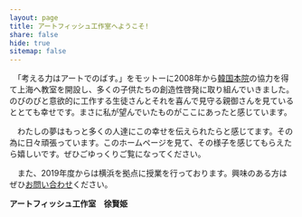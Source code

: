 ```yaml
---
layout: page
title: アートフィッシュ工作室へようこそ!
share: false
hide: true
sitemap: false
---
```


　「考える力はアートでのばす。」をモットーに2008年から[韓国本院](http://cafe.naver.com/iartfish)の協力を得て上海へ教室を開設し、多くの子供たちの創造性啓発に取り組んでいきました。のびのびと意欲的に工作する生徒さんとそれを喜んで見守る親御さんを見ているととても幸せです。まさに私が望んでいたものがここにあったと感じています。

　わたしの夢はもっと多くの人達にこの幸せを伝えられたらと感じてます。その為に日々頑張っています。このホームページを見て、その様子を感じてもらえたら嬉しいです。ぜひごゆっくりご覧になってください。

　また、2019年度からは横浜を拠点に授業を行っております。興味のある方はぜひ[お問い合わせ](https://artfish-workshop.github.io/contact)ください。

**アートフィッシュ工作室　徐賢姫**

